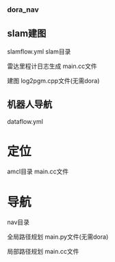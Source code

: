 ### dora_nav

## slam建图
slamflow.yml
slam目录

雷达里程计日志生成 main.cc文件

建图  log2pgm.cpp文件(无需dora)


## 机器人导航
dataflow.yml
# 定位
amcl目录 main.cc文件
# 导航
nav目录

全局路径规划 main.py文件(无需dora)

局部路径规划 main.cc文件
